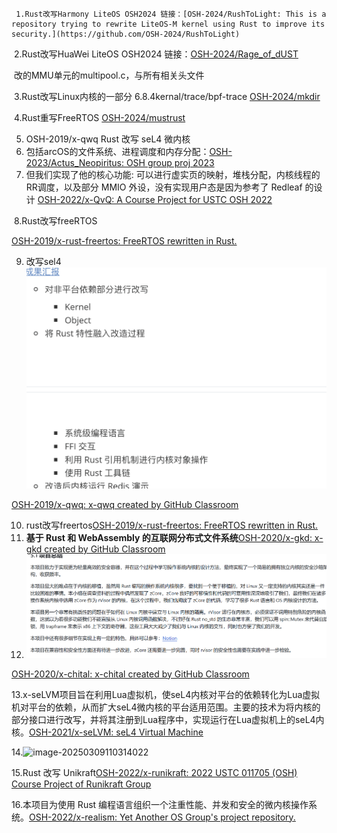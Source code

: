      1.Rust改写Harmony LiteOS OSH2024 链接：[OSH-2024/RushToLight: This is a repository trying to rewrite LiteOS-M kernel using Rust to improve its security.](https://github.com/OSH-2024/RushToLight)

​     2.Rust改写HuaWei LiteOS OSH2024 链接：[OSH-2024/Rage_of_dUST](https://github.com/OSH-2024/Rage_of_dUST)

​    改的MMU单元的multipool.c，与所有相关头文件

​    3.Rust改写Linux内核的一部分 6.8.4kernal/trace/bpf-trace [OSH-2024/mkdir](https://github.com/OSH-2024/mkdir)

​    4.Rust重写FreeRTOS [OSH-2024/mustrust](https://github.com/OSH-2024/mustrust) 

5. OSH-2019/x-qwq Rust 改写 seL4 微内核
6. 包括arcOS的文件系统、进程调度和内存分配：[OSH-2023/Actus_Neopiritus: OSH group proj 2023](https://github.com/OSH-2023/Actus_Neopiritus)
7. 但我们实现了他的核心功能: 可以进行虚实页的映射，堆栈分配，内核线程的RR调度，以及部分 MMIO 外设，没有实现用户态是因为参考了 Redleaf 的设计 [OSH-2022/x-QvQ: A Course Project for USTC OSH 2022](https://github.com/OSH-2022/x-QvQ)

​    8.Rust改写freeRTOS

[OSH-2019/x-rust-freertos: FreeRTOS rewritten in Rust.](https://github.com/OSH-2019/x-rust-freertos)

9. 改写sel4![Alt pic](./pic/1.png)

[OSH-2019/x-qwq: x-qwq created by GitHub Classroom](https://github.com/OSH-2019/x-qwq)

10.  rust改写freertos[OSH-2019/x-rust-freertos: FreeRTOS rewritten in Rust.](https://github.com/OSH-2019/x-rust-freertos)
11. **基于 Rust 和 WebAssembly 的互联网分布式文件系统**[OSH-2020/x-gkd: x-gkd created by GitHub Classroom](https://github.com/OSH-2020/x-gkd)
12. ![Alt pic](./pic/2.png)

[OSH-2020/x-chital: x-chital created by GitHub Classroom](https://github.com/OSH-2020/x-chital)

13.x-seLVM项目旨在利用Lua虚拟机，使seL4内核对平台的依赖转化为Lua虚拟机对平台的依赖，从而扩大seL4微内核的平台适用范围。主要的技术为将内核的部分接口进行改写，并将其注册到Lua程序中，实现运行在Lua虚拟机上的seL4内核。[OSH-2021/x-seLVM: seL4 Virtual Machine](https://github.com/OSH-2021/x-seLVM)

14.![image-20250309110314022](C:\Users\hyyx1\AppData\Roaming\Typora\typora-user-images\image-20250309110314022.png)

15.Rust 改写 Unikraft[OSH-2022/x-runikraft: 2022 USTC 011705 (OSH) Course Project of Runikraft Group](https://github.com/OSH-2022/x-runikraft)

16.本项目为使用 Rust 编程语言组织一个注重性能、并发和安全的微内核操作系统。[OSH-2022/x-realism: Yet Another OS Group's project repository.](https://github.com/OSH-2022/x-realism)